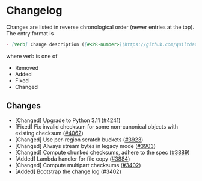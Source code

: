 <!-- markdownlint-disable line-length -->
# Changelog

Changes are listed in reverse chronological order (newer entries at the top).
The entry format is

```markdown
- [Verb] Change description ([#<PR-number>](https://github.com/quiltdata/quilt/pull/<PR-number>))
```

where verb is one of

- Removed
- Added
- Fixed
- Changed

## Changes

- [Changed] Upgrade to Python 3.11 ([#4241](https://github.com/quiltdata/quilt/pull/4241))
- [Fixed] Fix invalid checksum for some non-canonical objects with existing checksum ([#4062](https://github.com/quiltdata/quilt/pull/4062))
- [Changed] Use per-region scratch buckets ([#3923](https://github.com/quiltdata/quilt/pull/3923))
- [Changed] Always stream bytes in legacy mode ([#3903](https://github.com/quiltdata/quilt/pull/3903))
- [Changed] Compute chunked checksums, adhere to the spec ([#3889](https://github.com/quiltdata/quilt/pull/3889))
- [Added] Lambda handler for file copy ([#3884](https://github.com/quiltdata/quilt/pull/3884))
- [Changed] Compute multipart checksums ([#3402](https://github.com/quiltdata/quilt/pull/3402))
- [Added] Bootstrap the change log ([#3402](https://github.com/quiltdata/quilt/pull/3402))
